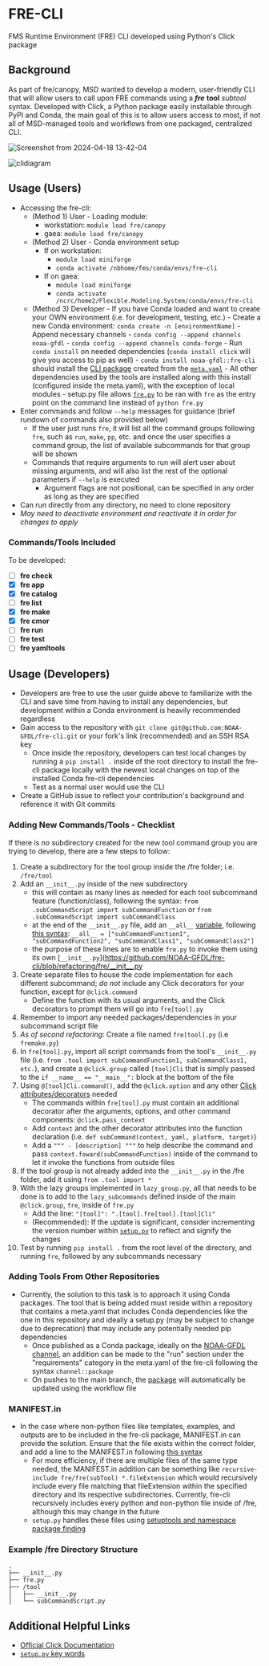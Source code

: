 # **FRE-CLI**

FMS Runtime Environment (FRE) CLI developed using Python's Click package

## **Background**

As part of fre/canopy, MSD wanted to develop a modern, user-friendly CLI that will allow users to call upon FRE commands using a **_fre_** **tool** _subtool_ syntax. Developed with Click, a Python package easily installable through PyPI and Conda, the main goal of this is to allow users access to most, if not all of MSD-managed tools and workflows from one packaged, centralized CLI.

![Screenshot from 2024-04-18 13-42-04](https://github.com/NOAA-GFDL/fre-cli/assets/98476720/43c028a6-4e6a-42fe-8bec-008b6758ea9b)

![clidiagram](https://github.com/NOAA-GFDL/fre-cli/assets/98476720/04cd8ce1-dec8-457f-b8b7-544275e04f46)

## **Usage (Users)**

* Accessing the fre-cli:
    - (Method 1) User - Loading module:
        - workstation: `module load fre/canopy`
        - gaea: `module load fre/canopy`
    - (Method 2) User - Conda environment setup
        - If on workstation:
            - `module load miniforge`
            - `conda activate /nbhome/fms/conda/envs/fre-cli`
        - If on gaea:
            - `module load miniforge`
            - `conda activate /ncrc/home2/Flexible.Modeling.System/conda/envs/fre-cli`
    - (Method 3) Developer - If you have Conda loaded and want to create your OWN environment (i.e. for development, testing, etc.)
            - Create a new Conda environment: `conda create -n [environmentName]`
            - Append necessary channels
                - `conda config --append channels noaa-gfdl` 
                - `conda config --append channels conda-forge`
            - Run `conda install` on needed dependencies (`conda install click` will give you access to pip as well)
                - `conda install noaa-gfdl::fre-cli` should install the [CLI package](https://anaconda.org/NOAA-GFDL/fre-cli) created from the [`meta.yaml`](https://github.com/NOAA-GFDL/fre-cli/blob/refactoring/meta.yaml)
            - All other dependencies used by the tools are installed along with this install (configured inside the meta.yaml), with the exception of local modules
            - setup.py file allows [`fre.py`](https://github.com/NOAA-GFDL/fre-cli/blob/main/fre/fre.py) to be ran with `fre` as the entry point on the command line instead of `python fre.py`
* Enter commands and follow `--help` messages for guidance (brief rundown of commands also provided below)
    - If the user just runs `fre`, it will list all the command groups following `fre`, such as `run`, `make`, `pp`, etc. and once the user specifies a command group, the list of available subcommands for that group will be shown 
    - Commands that require arguments to run will alert user about missing arguments, and will also list the rest of the optional parameters if `--help` is executed
        - Argument flags are not positional, can be specified in any order as long as they are specified
* Can run directly from any directory, no need to clone repository
* *May need to deactivate environment and reactivate it in order for changes to apply*

### **Commands/Tools Included**

To be developed:
- [ ]  **fre check**
- [x]  **fre app**
- [x]  **fre catalog**
- [ ]  **fre list**
- [x]  **fre make**
- [x]  **fre cmor**
- [ ]  **fre run**
- [ ]  **fre test**
- [ ]  **fre yamltools**

## **Usage (Developers)**

* Developers are free to use the user guide above to familiarize with the CLI and save time from having to install any dependencies, but development within a Conda environment is heavily recommended regardless
* Gain access to the repository with `git clone git@github.com:NOAA-GFDL/fre-cli.git` or your fork's link (recommended) and an SSH RSA key
    - Once inside the repository, developers can test local changes by running a `pip install .` inside of the root directory to install the fre-cli package locally with the newest local changes on top of the installed Conda fre-cli dependencies
    - Test as a normal user would use the CLI
* Create a GitHub issue to reflect your contribution's background and reference it with Git commits

### **Adding New Commands/Tools - Checklist**

If there is *no* subdirectory created for the new tool command group you are trying to develop, there are a few steps to follow:

  1. Create a subdirectory for the tool group inside the /fre folder; i.e. `/fre/tool`
  2. Add an `__init__.py` inside of the new subdirectory
      - this will contain as many lines as needed for each tool subcommand feature (function/class), following the syntax: `from .subCommandScript import subCommandFunction` or `from .subCommandScript import subCommandClass`
      - at the end of the `__init__.py` file, add an `__all__` [variable](https://realpython.com/python-all-attribute/), following [this syntax](https://github.com/NOAA-GFDL/fre-cli/blob/refactoring/fre/pp/__init__.py): `__all__ = ["subCommandFunction1", "subCommandFunction2", "subCommandClass1", "subCommandClass2"]`
      - the purpose of these lines are to enable `fre.py` to invoke them using its own [`__init__.py`](https://github.com/NOAA-GFDL/fre-cli/blob/refactoring/fre/__init__.py
  3. Create separate files to house the code implementation for each different subcommand; *do not* include any Click decorators for your function, except for `@click.command`
      - Define the function with its usual arguments, and the Click decorators to prompt them will go into `fre[tool].py`
  4. Remember to import any needed packages/dependencies in your subcommand script file
  5. _As of second refactoring_: Create a file named `fre[tool].py` (i.e `fremake.py`)
  6. In `fre[tool].py`, import all script commands from the tool's `__init__.py` file (i.e. `from .tool import subCommandFunction1, subCommandClass1, etc.`), and create a `@click.group` called `[tool]Cli` that is simply passed to the `if __name__ == "__main__":` block at the bottom of the file
  7. Using `@[tool]Cli.command()`, add the `@click.option` and any other [Click attributes/decorators](https://click.palletsprojects.com/en/8.1.x/api/#click.command) needed
      - The commands within `fre[tool].py` must contain an additional decorator after the arguments, options, and other command components: `@click.pass_context`
      - Add `context` and the other decorator attributes into the function declaration (i.e. `def subCommand(context, yaml, platform, target)`) 
      - Add a `""" - [description] """` to help describe the command and pass `context.foward(subCommandFunction)` inside of the command to let it invoke the functions from outside files
  8. If the tool group is not already added into the `__init__.py` in the /fre folder, add it using `from .tool import *`
  9. With the lazy groups implemented in `lazy_group.py`, all that needs to be done is to add to the `lazy_subcommands` defined inside of the main `@click.group`, `fre`, inside of `fre.py`
      - Add the line: `"[tool]": ".[tool].fre[tool].[tool]Cli"`
      - (Recommended): If the update is significant, consider incrementing the version number within [`setup.py`](https://github.com/NOAA-GFDL/fre-cli/blob/088ad363392b3bf187119d8970c22779d59aaed0/setup.py#L5) to reflect and signify the changes 
  10. Test by running `pip install .` from the root level of the directory, and running `fre`, followed by any subcommands necessary
 
### **Adding Tools From Other Repositories**

* Currently, the solution to this task is to approach it using Conda packages. The tool that is being added must reside within a repository that contains a meta.yaml that includes Conda dependencies like the one in this repository and ideally a setup.py (may be subject to change due to deprecation) that may include any potentially needed pip dependencies
    - Once published as a Conda package, ideally on the [NOAA-GFDL channel](https://anaconda.org/NOAA-GFDL), an addition can be made to the "run" section under the "requirements" category in the meta.yaml of the fre-cli following the syntax `channel::package`
    - On pushes to the main branch, the [package](https://anaconda.org/NOAA-GFDL/fre-cli) will automatically be updated using the workflow file
 
### **MANIFEST.in**

* In the case where non-python files like templates, examples, and outputs are to be included in the fre-cli package, MANIFEST.in can provide the solution. Ensure that the file exists within the correct folder, and add a line to the MANIFEST.in following [this syntax](https://setuptools.pypa.io/en/latest/userguide/miscellaneous.html)
    - For more efficiency, if there are multiple files of the same type needed, the MANIFEST.in addition can be something like `recursive-include fre/fre(subTool) *.fileExtension` which would recursively include every file matching that fileExtension within the specified directory and its respective subdirectories. Currently, fre-cli recursively includes every python and non-python file inside of /fre, although this may change in the future
    - `setup.py` handles these files using [setuptools and namespace package finding](https://setuptools.pypa.io/en/latest/userguide/package_discovery.html)

### **Example /fre Directory Structure**
```
.
├── __init__.py
├── fre.py
├── /tool
│   ├── __init__.py
│   └── subCommandScript.py
```

## **Additional Helpful Links**
* [Official Click Documentation](https://click.palletsprojects.com/en/8.1.x/api/)
* [`setup.py` key words](https://setuptools.pypa.io/en/latest/references/keywords.html)
